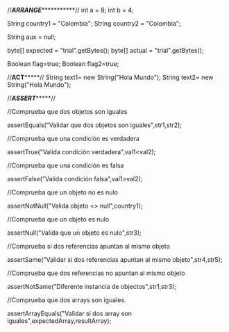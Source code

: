 //***********************************ARRANGE**********************************************// 
int a = 8;
int b = 4;

String country1 = "Colombia";
String country2 = "Colombia";

String aux = null;

byte[] expected = "trial".getBytes(); 
byte[] actual = "trial".getBytes(); 

Boolean flag=true;
Boolean flag2=true;

//****************************************ACT*********************************************// 
String text1= new String("Hola Mundo");
String text2= new String("Hola Mundo");

//***************************************ASSERT********************************************// 


//Comprueba que dos objetos son iguales

assertEquals("Validar que dos objetos son iguales",str1,str2);

//Comprueba que una condición es verdadera
 
assertTrue("Valida condición verdadera",val1<val2);

//Comprueba que una condición es falsa

assertFalse("Valida condición falsa",val1>val2);

//Comprueba que un objeto no es nulo

assertNotNull("Valida objeto <> null",country1);

//Comprueba que un objeto es nulo

assertNull("Valida que un objeto es nulo",str3);

//Comprueba si dos referencias apuntan al mismo objeto

assertSame("Validar si dos referencias apuntan al mismo objeto",str4,str5);

//Comprueba que dos referencias no apuntan al mismo objeto

assertNotSame("Diferente instancia de objectos",str1,str3);

//Comprueba que dos arrays son iguales.

assertArrayEquals("Validar si dos array son iguales",expectedArray,resultArray);
